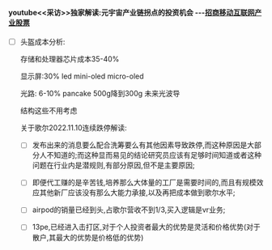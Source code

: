 #### youtube<<采访>>独家解读:元宇宙产业链拐点的投资机会  ---[招商移动互联网产业股票](http://finance.sina.com.cn/fund/quotes/001404/bc.shtml)

- [ ] 头盔成本分析:

  存储和处理器芯片成本35-40%     

  显示屏:30%  led mini-oled micro-oled

  光路: 6-10% pancake 500g降到300g 未来光波导

  结构这些不用考虑

  

  
  
  关于歌尔2022.11.10连续跌停解读:
  
  - [ ] 发布出来的消息要么配合洗筹要么有其他因素导致跌停,而这种原因是大部分人不知道的;而这种显而易见的结论研究员应该有足够时间知道或者这种问题在行业内是潜规则,有部分原因,但不是主要原因;
  - [ ] 即便代工赚的是辛苦钱,培养那么大体量的工厂是需要时间的,而且有规模效应其他新厂应该没有那么大能力承接,以及再把成本做到歌尔水平;
  - [ ] airpod的销量已经到头,占歌尔营收不到1/3,买入逻辑是vr业务;
  - [ ] 13pe,已经进入击打区,对于个人投资者最大的优势是灵活和价格优势(对于散户,其最大的优势是价格低的优势)
  
  

